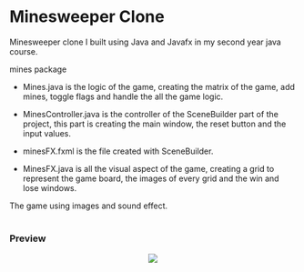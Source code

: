 # Minesweeper Clone
Minesweeper clone I built using Java and Javafx in my second year java course.

mines package

- Mines.java is the logic of the game, creating the matrix of the game, add mines, toggle flags and handle the all the game logic.

- MinesController.java is the controller of the SceneBuilder part of the project, this part is creating the main window, the reset button and the input values.

- minesFX.fxml is the file created with SceneBuilder.

- MinesFX.java is all the visual aspect of the game, creating a grid to represent the game board, the images of every grid and the win and lose windows.

The game using images and sound effect.

#

### Preview
<p align="center">
  <img src="https://user-images.githubusercontent.com/66797449/153717765-54bb2872-f85f-4f74-9d9c-2ead31e51d6f.gif"/>
<!p>
